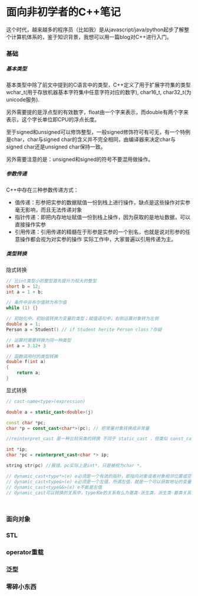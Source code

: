 # 面向非初学者的C++笔记

这个时代，越来越多的程序员（比如我）是从javascript/java/python起步了解整个计算机体系的，鉴于知识背景，我想可以用一篇blog对C++进行入门。

### 基础

##### 基本类型
基本类型中除了前文中提到的C语言中的类型，C++定义了用于扩展字符集的类型 wchar_t(用于存放机器基本字符集中任意字符对应的数字), char16_t, char32_t(为unicode服务).

另外需要提的是浮点型的有效数字，float由一个字来表示，而double有两个字来表示，这个字长单位即CPU的浮点长度。

至于signed和unsigned可以修饰整型，一般signed修饰符可有可无，有一个特例是char，char与signed char的含义并不完全相同，由编译器来决定char与signed char还是unsigned char保持一致。

另外需要注意的是：unsigned和signed的符号不要混用做操作。

##### 参数传递

C++中存在三种参数传递方式：
-    值传递：形参把实参的数据赋值一份到栈上进行操作，缺点是这些操作对实参毫无影响，而且无法传递对象
-    指针传递：即把内存地址赋值一份到栈上操作，因为获取的是地址数据，可以直接操作实参
-    引用传递：引用传递的精髓在于形参是实参的一个别名，也就是说对形参的任意操作都会视为对实参的操作
实际工作中，大家普遍以引用传递为主。

##### 类型转换
隐式转换
```c++
// 比int类型小的整型首先提升为较大的整型
short b = 12;
int a = 1 + b;

// 条件中非布尔值转为布尔值
while (1) {}

// 初始化中，初始值转换为变量的类型；赋值语句中，右侧运算对象转为左侧
double a = 1;
Person a = Student() // if Student herite Person class？存疑

// 运算时需要转换为同一种类型
int a = 3.12+ 3

// 函数调用时的类型转换
double f(int a)
{
    return a;
}

```

显式转换

```c++
// cast-name<type>(expression)

double a = static_cast<double>(j)

const char *pc;
char *p = const_cast<char*>(pc); // 把常量对象转换成非常量

//reinterpret_cast 是一种比较另类的转换 不同于 static_cast ，但类似 const_cast ， reinterpret_cast 表达式不编译成任何 CPU 指令。它纯粹地是指示编译器以如同它有 new_type 类型一般，对待 expression 的位序列（对象表示）的编译器指令。

int *ip;
char *pc = reinterpret_cast<char *> ip;

string str(pc) //报错，pc实际上是int*，只是被视为char *。

// dynamic_cast<type*>(e) e必须是一个有效的指针，即指向对象或者对象相邻位置或空指针
// dynamic_cast<type&>(e) e必须是一个左值，所谓左值，就是一个可以获取地址的变量 int b = 2中b为左值，2为右值
// dynamic_cast<type&&>(e) e不能是左值
// dynamic_cast可以转换的关系中，type和e的关系有么为基类-派生类，派生类-基类关系，要么就是同一类型




```
### 面向对象

### STL

### operator重载

### 泛型

### 零碎小东西



